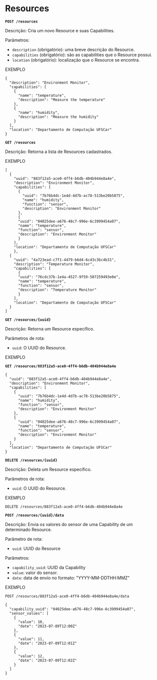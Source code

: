 # Resources

**`POST /resources`**

Descrição: Cria um novo Resource e suas Capabilities.

Parâmetros:

- `description` (obrigatório): uma breve descrição do Resource.
- `capabilities` (obrigatório): são as capabilities que o Resource possui.
- `location` (obrigatório): localização que o Resource se encontra.

EXEMPLO

```
{
  "description": "Environment Monitor",
  "capabilities": [
    {
      "name": "temperature",
      "description": "Measure the temperature"
    },
    {
      "name": "humidity",
      "description": "Measure the humidity"
    }
  ],
  "location": "Departamento de Computação UFSCar"
}
```

**`GET /resources`**

Descrição: Retorna a lista de Resources cadastrados.

EXEMPLO

```
[
  {
    "uuid": "883f12a5-ace0-4ff4-b6db-404b944e8a4e",
    "description": "Environment Monitor",
    "capabilities": [
      {
        "uuid": "7b76b4dc-1e4d-4d7b-ac78-513be20b5875",
        "name": "humidity",
        "function": "sensor",
        "description": "Environment Monitor"
      },
      {
      "uuid": "04025dee-a676-48c7-996e-6c3999454a07",
      "name": "temperature",
      "function": "sensor",
      "description": "Environment Monitor"
      }
    ],
    "location": "Departamento de Computação UFSCar"
	},
  {
    "uuid": "4a723ead-c7f1-4479-b6d4-6c43c3bc4b31",
    "description": "Temperature Monitor",
    "capabilities": [
      {
      "uuid": "76cdc37b-1e4a-4527-9f59-507259493e0e",
      "name": "temperature",
      "function": "sensor",
      "description": "Temperature Monitor"
      }
    ],
    "location": "Departamento de Computação UFSCar"
  }
]
```

**`GET /resources/{uuid}`**

Descrição: Retorna um Resource específico.

Parâmetros de rota:

- `uuid`: O UUID do Resource.

EXEMPLO

**`GET /resources/883f12a5-ace0-4ff4-b6db-404b944e8a4e `**

```
{
  "uuid": "883f12a5-ace0-4ff4-b6db-404b944e8a4e",
  "description": "Environment Monitor",
  "capabilities": [
    {
      "uuid": "7b76b4dc-1e4d-4d7b-ac78-513be20b5875",
      "name": "humidity",
      "function": "sensor",
      "description": "Environment Monitor"
    },
    {
      "uuid": "04025dee-a676-48c7-996e-6c3999454a07",
      "name": "temperature",
      "function": "sensor",
      "description": "Environment Monitor"
    }
  ],
  "location": "Departamento de Computação UFSCar"
}
```

**`DELETE /resources/{uuid}`**

Descrição: Deleta um Resource específico.

Parâmetros de rota:

- `uuid`: O UUID do Resource.

EXEMPLO

`DELETE /resources/883f12a5-ace0-4ff4-b6db-404b944e8a4e `


**`POST /resources/{uuid}/data`**

Descrição: Envia os valores do sensor de uma Capability de um determinado Resource.

Parâmetro de rota:
  - `uuid`: UUID do Resource

Parâmetros:
  - `capability_uuid`: UUID da Capability
  - `value`: valor do sensor.
  - `date`: data de envio no formato: "YYYY-MM-DDTHH:MMZ"

EXEMPLO

`POST /resources/883f12a5-ace0-4ff4-b6db-404b944e8a4e/data`

```
{
  "capability_uuid": "04025dee-a676-48c7-996e-6c3999454a07",
  "sensor_values": [
    {
      "value": 10,
      "date": "2023-07-09T12:00Z"
    },
    {
      "value": 11,
      "date": "2023-07-09T12:01Z"
    },
    {
      "value": 12,
      "date": "2023-07-09T12:02Z"
    }
  ]
}
```